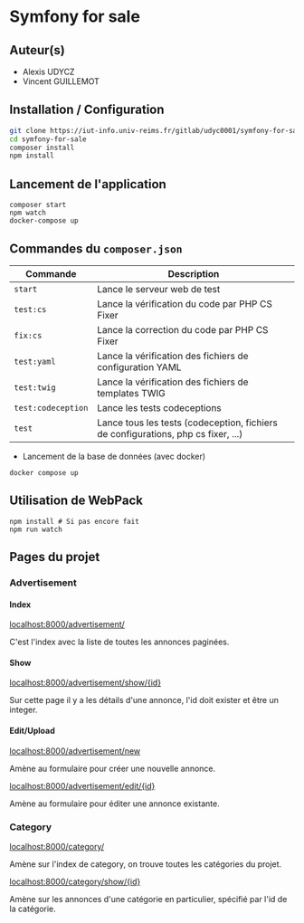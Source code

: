 # Symfony for sale

## Auteur(s)
- Alexis UDYCZ
- Vincent GUILLEMOT

## Installation / Configuration

```bash
git clone https://iut-info.univ-reims.fr/gitlab/udyc0001/symfony-for-sale.git
cd symfony-for-sale
composer install
npm install
```

## Lancement de l'application

```shell
composer start
npm watch
docker-compose up
```

## Commandes du `composer.json`

| Commande           | Description                                                                       |
|--------------------|-----------------------------------------------------------------------------------|
| `start`            | Lance le serveur web de test                                                      |
| `test:cs`          | Lance la vérification du code par PHP CS Fixer                                    |
| `fix:cs`           | Lance la correction du code par PHP CS Fixer                                      |
| `test:yaml`        | Lance la vérification des fichiers de configuration YAML                          |
| `test:twig`        | Lance la vérification des fichiers de templates TWIG                              |
| `test:codeception` | Lance les tests codeceptions                                                      |
| `test`             | Lance tous les tests (codeception, fichiers de configurations, php cs fixer, ...) |

- Lancement de la base de données (avec docker)
```shell
docker compose up
```

## Utilisation de WebPack

```shell
npm install # Si pas encore fait
npm run watch
```

## Pages du projet

### Advertisement

#### Index

[localhost:8000/advertisement/]()

C'est l'index avec la liste de toutes les annonces paginées.

#### Show

[localhost:8000/advertisement/show/{id}]()

Sur cette page il y a les détails d'une annonce, l'id doit exister et être un integer.
#### Edit/Upload
[localhost:8000/advertisement/new]()

Amène au formulaire pour créer une nouvelle annonce.

[localhost:8000/advertisement/edit/{id}]()

Amène au formulaire pour éditer une annonce existante.
### Category

[localhost:8000/category/]()

Amène sur l'index de category, on trouve toutes les catégories du projet.

[localhost:8000/category/show/{id}]()

Amène sur les annonces d'une catégorie en particulier, spécifié par l'id de la catégorie.